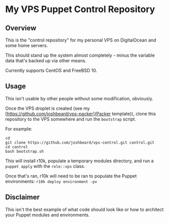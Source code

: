 # My VPS Puppet Control Repository

## Overview

This is the "control repository" for my personal VPS on DigitalOcean and some
home servers.

This should stand up the system almost completely - minus the variable data
that's backed up via other means.

Currently supports CentOS and FreeBSD 10.

## Usage

This isn't usable by other people without some modification, obviously.

Once the VPS droplet is created (see my [https://github.com/joshbeard/vps-packer](Packer template)),
clone this repository to the VPS somewhere and run the `bootstrap` script.

For example:

```shell
cd
git clone https://github.com/joshbeard/vps-control.git control.git
cd control
bash bootstrap.sh
```

This will install r10k, populate a temporary modules directory, and run a
`puppet apply` with the `role::vps` class.

Once that's ran, r10k will need to be ran to populate the Puppet environments:
`r10k deploy environment -pv`

## Disclaimer

This isn't the best example of what code should look like or how to architect
your Puppet modules and environments.
